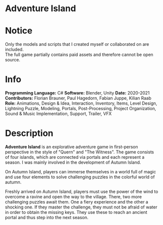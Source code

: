 # Adventure Island

# Notice
Only the models and scripts that I created myself or collaborated on are included.<br />
The full game partially contains paid assets and therefore cannot be open source.


# Info
<p>
<b>Programming Language:</b> C# <b>Software:</b> Blender, Unity <b>Date:</b> 2020-2021 <br /><b>Contributors:</b> Florian Brauner, Paul Hagedorn, Fabian Juppe, Kilian Raab <br />
<b>Role:</b> Animations, Design & Idea, Interaction, Inventory, Items, Level Design, Lightning Puzzle, Modeling, Portals, Post-Processing, Project Organization, Sound & Music Implementation, Support, Trailer, VFX
</p>
					
# Description
<p>
<b>Adventure Island</b> is an explorative adventure game in first-person perspective in the style of "Quern" and "The Witness". The game consists of four islands, which are connected via portals and each represent a season. I was mainly involved in the development of Autumn Island.<br />

On Autumn Island, players can immerse themselves in a world full of magic and use four elements to solve challenging puzzles in the colorful world of autumn.<br />

Freshly arrived on Autumn Island, players must use the power of the wind to overcome a ravine and open the way to the village. There, two more challenging puzzles await them. One a fiery experience and the other a shocking one. If they master the challenge, they must not be afraid of water in order to obtain the missing keys. They use these to reach an ancient portal and thus step into the next season.
</p>
